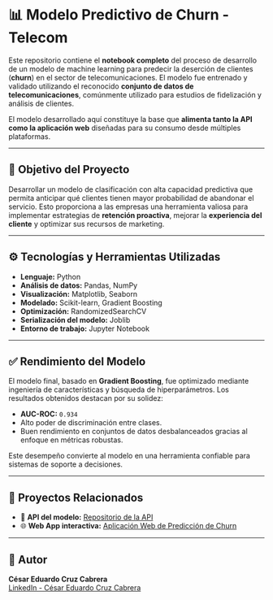 # 📊 Modelo Predictivo de Churn - Telecom

Este repositorio contiene el **notebook completo** del proceso de desarrollo de un modelo de machine learning para predecir la deserción de clientes (**churn**) en el sector de telecomunicaciones. El modelo fue entrenado y validado utilizando el reconocido **conjunto de datos de telecomunicaciones**, comúnmente utilizado para estudios de fidelización y análisis de clientes.

El modelo desarrollado aquí constituye la base que **alimenta tanto la API como la aplicación web** diseñadas para su consumo desde múltiples plataformas.

---

## 🧠 Objetivo del Proyecto

Desarrollar un modelo de clasificación con alta capacidad predictiva que permita anticipar qué clientes tienen mayor probabilidad de abandonar el servicio. Esto proporciona a las empresas una herramienta valiosa para implementar estrategias de **retención proactiva**, mejorar la **experiencia del cliente** y optimizar sus recursos de marketing.

---

## ⚙️ Tecnologías y Herramientas Utilizadas

- **Lenguaje:** Python  
- **Análisis de datos:** Pandas, NumPy  
- **Visualización:** Matplotlib, Seaborn  
- **Modelado:** Scikit-learn, Gradient Boosting  
- **Optimización:** RandomizedSearchCV  
- **Serialización del modelo:** Joblib  
- **Entorno de trabajo:** Jupyter Notebook  

---

## ✅ Rendimiento del Modelo

El modelo final, basado en **Gradient Boosting**, fue optimizado mediante ingeniería de características y búsqueda de hiperparámetros. Los resultados obtenidos destacan por su solidez:

- **AUC-ROC:** `0.934`  
- Alto poder de discriminación entre clases.  
- Buen rendimiento en conjuntos de datos desbalanceados gracias al enfoque en métricas robustas.  

Este desempeño convierte al modelo en una herramienta confiable para sistemas de soporte a decisiones.

---

## 🔗 Proyectos Relacionados

- 🔌 **API del modelo:** [Repositorio de la API](https://github.com/Lacruz0599/churn-prediction-api)  
- 🌐 **Web App interactiva:** [Aplicación Web de Predicción de Churn](https://github.com/Lacruz0599/Churn-Predictor-Web-App)  

---

## 👤 Autor

**César Eduardo Cruz Cabrera**  
[LinkedIn - César Eduardo Cruz Cabrera](https://www.linkedin.com/in/cesar-eduardo-cruz-cabrera)




